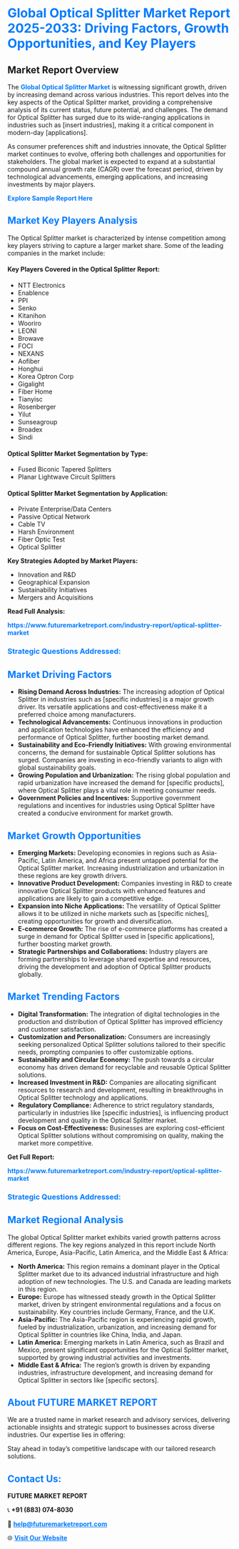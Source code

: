 <h1 style="color: #007BFF;">Global Optical Splitter Market Report 2025-2033: Driving Factors, Growth Opportunities, and Key Players</h1>

<section id="overview">
<h2>Market Report Overview</h2>
<p>The <a href="https://www.futuremarketreport.com/industry-report/optical-splitter-market" style="color: #007BFF; text-decoration: none;"><strong>Global Optical Splitter Market</strong></a> is witnessing significant growth, driven by increasing demand across various industries. This report delves into the key aspects of the Optical Splitter market, providing a comprehensive analysis of its current status, future potential, and challenges. The demand for Optical Splitter has surged due to its wide-ranging applications in industries such as [insert industries], making it a critical component in modern-day [applications].</p>
<p>As consumer preferences shift and industries innovate, the Optical Splitter market continues to evolve, offering both challenges and opportunities for stakeholders. The global market is expected to expand at a substantial compound annual growth rate (CAGR) over the forecast period, driven by technological advancements, emerging applications, and increasing investments by major players.</p>
</section>

<section id="overview">
<p><a href="https://www.futuremarketreport.com/request-sample/reportId=107735" style="color: #007BFF; text-decoration: none;"><strong>Explore Sample Report Here</strong></a></p>
</section>

<section id="key-players">
<h2 style="color: #007BFF;">Market Key Players Analysis</h2>
<p>The Optical Splitter market is characterized by intense competition among key players striving to capture a larger market share. Some of the leading companies in the market include:</p>
<h4>Key Players Covered in the Optical Splitter Report:</h4>
<ul><li>NTT Electronics</li><li>Enablence</li><li>PPI</li><li>Senko</li><li>Kitanihon</li><li>Wooriro</li><li>LEONI</li><li>Browave</li><li>FOCI</li><li>NEXANS</li><li>Aofiber</li><li>Honghui</li><li>Korea Optron Corp</li><li>Gigalight</li><li>Fiber Home</li><li>Tianyisc</li><li>Rosenberger</li><li>Yilut</li><li>Sunseagroup</li><li>Broadex</li><li>Sindi</li></ul>
<h4>Optical Splitter Market Segmentation by Type:</h4>
<ul><li>Fused Biconic Tapered Splitters</li><li>Planar Lightwave Circuit Splitters</li></ul>

<h4>Optical Splitter Market Segmentation by Application:</h4>
<ul><li>Private Enterprise/Data Centers</li><li>Passive Optical Network</li><li>Cable TV</li><li>Harsh Environment</li><li>Fiber Optic Test</li><li>Optical Splitter</li></ul>
<p><strong>Key Strategies Adopted by Market Players:</strong></p>
<ul>
<li>Innovation and R&D</li>
<li>Geographical Expansion</li>
<li>Sustainability Initiatives</li>
<li>Mergers and Acquisitions</li>
</ul>
</section>

<section>
<p><strong>Read Full Analysis: </strong></p><a href="https://www.futuremarketreport.com/industry-report/optical-splitter-market" style="color: #007BFF; text-decoration: none;"><strong>https://www.futuremarketreport.com/industry-report/optical-splitter-market</strong></a>
<h3 style="color: #007BFF;">Strategic Questions Addressed:</h3>
</section>

<section id="driving-factors">
<h2 style="color: #007BFF;">Market Driving Factors</h2>
<ul>
<li><strong>Rising Demand Across Industries:</strong> The increasing adoption of Optical Splitter in industries such as [specific industries] is a major growth driver. Its versatile applications and cost-effectiveness make it a preferred choice among manufacturers.</li>
<li><strong>Technological Advancements:</strong> Continuous innovations in production and application technologies have enhanced the efficiency and performance of Optical Splitter, further boosting market demand.</li>
<li><strong>Sustainability and Eco-Friendly Initiatives:</strong> With growing environmental concerns, the demand for sustainable Optical Splitter solutions has surged. Companies are investing in eco-friendly variants to align with global sustainability goals.</li>
<li><strong>Growing Population and Urbanization:</strong> The rising global population and rapid urbanization have increased the demand for [specific products], where Optical Splitter plays a vital role in meeting consumer needs.</li>
<li><strong>Government Policies and Incentives:</strong> Supportive government regulations and incentives for industries using Optical Splitter have created a conducive environment for market growth.</li>
</ul>
</section>

<section id="growth-opportunities">
<h2 style="color: #007BFF;">Market Growth Opportunities</h2>
<ul>
<li><strong>Emerging Markets:</strong> Developing economies in regions such as Asia-Pacific, Latin America, and Africa present untapped potential for the Optical Splitter market. Increasing industrialization and urbanization in these regions are key growth drivers.</li>
<li><strong>Innovative Product Development:</strong> Companies investing in R&D to create innovative Optical Splitter products with enhanced features and applications are likely to gain a competitive edge.</li>
<li><strong>Expansion into Niche Applications:</strong> The versatility of Optical Splitter allows it to be utilized in niche markets such as [specific niches], creating opportunities for growth and diversification.</li>
<li><strong>E-commerce Growth:</strong> The rise of e-commerce platforms has created a surge in demand for Optical Splitter used in [specific applications], further boosting market growth.</li>
<li><strong>Strategic Partnerships and Collaborations:</strong> Industry players are forming partnerships to leverage shared expertise and resources, driving the development and adoption of Optical Splitter products globally.</li>
</ul>
</section>

<section id="trending-factors">
<h2 style="color: #007BFF;">Market Trending Factors</h2>
<ul>
<li><strong>Digital Transformation:</strong> The integration of digital technologies in the production and distribution of Optical Splitter has improved efficiency and customer satisfaction.</li>
<li><strong>Customization and Personalization:</strong> Consumers are increasingly seeking personalized Optical Splitter solutions tailored to their specific needs, prompting companies to offer customizable options.</li>
<li><strong>Sustainability and Circular Economy:</strong> The push towards a circular economy has driven demand for recyclable and reusable Optical Splitter solutions.</li>
<li><strong>Increased Investment in R&D:</strong> Companies are allocating significant resources to research and development, resulting in breakthroughs in Optical Splitter technology and applications.</li>
<li><strong>Regulatory Compliance:</strong> Adherence to strict regulatory standards, particularly in industries like [specific industries], is influencing product development and quality in the Optical Splitter market.</li>
<li><strong>Focus on Cost-Effectiveness:</strong> Businesses are exploring cost-efficient Optical Splitter solutions without compromising on quality, making the market more competitive.</li>
</ul>
</section>

<section>
<p><strong>Get Full Report: </strong></p><a href="https://www.futuremarketreport.com/industry-report/optical-splitter-market" style="color: #007BFF; text-decoration: none;"><strong>https://www.futuremarketreport.com/industry-report/optical-splitter-market</strong></a>
<h3 style="color: #007BFF;">Strategic Questions Addressed:</h3>
</section>


<section id="regional-analysis">
<h2 style="color: #007BFF;">Market Regional Analysis</h2>
<p>The global Optical Splitter market exhibits varied growth patterns across different regions. The key regions analyzed in this report include North America, Europe, Asia-Pacific, Latin America, and the Middle East & Africa:</p>
<ul>
<li><strong>North America:</strong> This region remains a dominant player in the Optical Splitter market due to its advanced industrial infrastructure and high adoption of new technologies. The U.S. and Canada are leading markets in this region.</li>
<li><strong>Europe:</strong> Europe has witnessed steady growth in the Optical Splitter market, driven by stringent environmental regulations and a focus on sustainability. Key countries include Germany, France, and the U.K.</li>
<li><strong>Asia-Pacific:</strong> The Asia-Pacific region is experiencing rapid growth, fueled by industrialization, urbanization, and increasing demand for Optical Splitter in countries like China, India, and Japan.</li>
<li><strong>Latin America:</strong> Emerging markets in Latin America, such as Brazil and Mexico, present significant opportunities for the Optical Splitter market, supported by growing industrial activities and investments.</li>
<li><strong>Middle East & Africa:</strong> The region’s growth is driven by expanding industries, infrastructure development, and increasing demand for Optical Splitter in sectors like [specific sectors].</li>
</ul>
</section>

<footer>
<h2 style="color: #007BFF;">About FUTURE MARKET REPORT</h2>
<p>We are a trusted name in market research and advisory services, delivering actionable insights and strategic support to businesses across diverse industries. Our expertise lies in offering:</p>

<p>Stay ahead in today’s competitive landscape with our tailored research solutions.</p>

<h2 style="color: #007BFF;">Contact Us:</h2>
<p><strong>FUTURE MARKET REPORT</strong></p>
<p>📞 <strong>+91 (883) 074-8030</strong></p>
<p>📧 <strong><a href="mailto:help@futuremarketreport.com" style="color: #007BFF;">help@futuremarketreport.com</a></strong></p>
<p>🌐 <strong><a href="https://www.futuremarketreport.com/" style="color: #007BFF;">Visit Our Website</a></strong></p>
</footer>